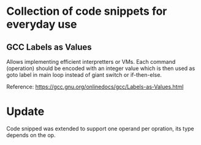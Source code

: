 # Collection of code snippets for everyday use

## GCC Labels as Values

Allows implementing efficient interpretters or VMs. Each command (operation) should be
encoded with an integer value which is then used as goto label in main loop instead of
giant switch or if-then-else.

Reference: https://gcc.gnu.org/onlinedocs/gcc/Labels-as-Values.html

# Update

Code snipped was extended to support one operand per opration, its type depends on the op.

